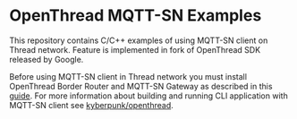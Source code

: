 # OpenThread MQTT-SN Examples

This repository contains C/C++ examples of using MQTT-SN client on Thread network. Feature is implemented in fork of OpenThread SDK released by Google.

Before using MQTT-SN client in Thread network you must install OpenThread Border Router and MQTT-SN Gateway as described in this [guide](https://github.com/kyberpunk/openthread/blob/master/README.md#Trying-MQTT-SN-client-with-CLI-application-example). For more information about building and running CLI application with MQTT-SN client see [kyberpunk/openthread](https://github.com/kyberpunk/openthread).
